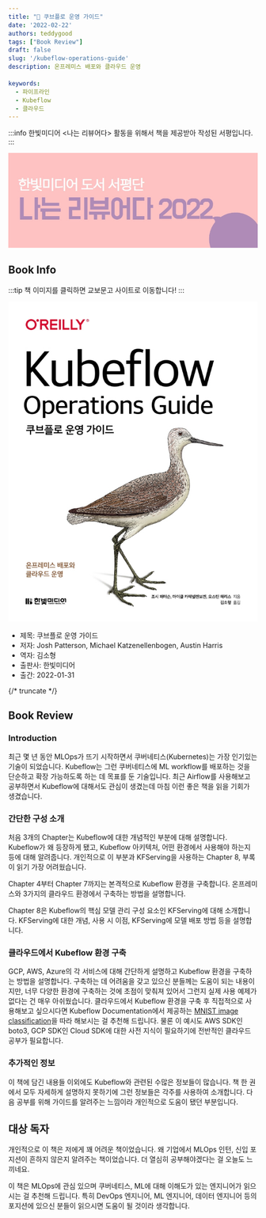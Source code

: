 ```yaml
---
title: "📖 쿠브플로 운영 가이드"
date: '2022-02-22'
authors: teddygood
tags: ["Book Review"]
draft: false
slug: '/kubeflow-operations-guide'
description: 온프레미스 배포와 클라우드 운영

keywords:
  - 파이프라인
  - Kubeflow
  - 클라우드
---
```


:::info
한빛미디어 \<나는 리뷰어다\> 활동을 위해서 책을 제공받아 작성된 서평입니다.
:::

![나는 리뷰어다 2022](../assets/I-am-reviewer-2022.jpg)

## Book Info

:::tip
책 이미지를 클릭하면 교보문고 사이트로 이동합니다!
:::

[![책](../assets/review/kubeflow-operations-guide.jpg)](https://www.kyobobook.co.kr/product/detailViewKor.laf?ejkGb=KOR&mallGb=KOR&barcode=9791162245118&orderClick=LEa&Kc=)

- 제목: 쿠브플로 운영 가이드
- 저자: Josh Patterson, Michael Katzenellenbogen, Austin Harris
- 역자: 김소형
- 출판사: 한빛미디어
- 출간: 2022-01-31

{/* truncate */}

## Book Review

### Introduction

최근 몇 년 동안 MLOps가 뜨기 시작하면서 쿠버네티스(Kubernetes)는 가장 인기있는 기술이 되었습니다.  Kubeflow는 그런 쿠버네티스에 ML workflow를 배포하는 것을 단순하고 확장 가능하도록 하는 데 목표를 둔 기술입니다. 최근 Airflow를 사용해보고 공부하면서 Kubeflow에 대해서도 관심이 생겼는데 마침 이런 좋은 책을 읽을 기회가 생겼습니다. 

### 간단한 구성 소개

처음 3개의 Chapter는 Kubeflow에 대한 개념적인 부분에 대해 설명합니다. Kubeflow가 왜 등장하게 됐고, Kubeflow 아키텍처, 어떤 환경에서 사용해야 하는지 등에 대해 알려줍니다. 개인적으로 이 부분과 KFServing을 사용하는 Chapter 8, 부록이 읽기 가장 어려웠습니다.  

Chapter 4부터 Chapter 7까지는 본격적으로 Kubeflow 환경을 구축합니다. 온프레미스와 3가지의 클라우드 환경에서 구축하는 방법을 설명합니다. 

Chapter 8은 Kubeflow의 핵심 모델 관리 구성 요소인 KFServing에 대해 소개합니다. KFServing에 대한 개념, 사용 시 이점, KFServing에 모델 배포 방법 등을 설명합니다. 

### 클라우드에서 Kubeflow 환경 구축

GCP, AWS, Azure의 각 서비스에 대해 간단하게 설명하고 Kubeflow 환경을 구축하는 방법을 설명합니다. 구축하는 데 어려움을 갖고 있으신 분들께는 도움이 되는 내용이지만, 너무 다양한 환경에 구축하는 것에 초점이 맞춰져 있어서 그런지 실제 사용 예제가 없다는 건 매우 아쉬웠습니다. 클라우드에서 Kubeflow 환경을 구축 후 직접적으로 사용해보고 싶으시다면 Kubeflow Documentation에서 제공하는 [MNIST image classification](https://www.kubeflow.org/docs/started/kubeflow-examples/)을 따라 해보시는 걸 추천해 드립니다. 물론 이 예시도 AWS SDK인 boto3, GCP SDK인 Cloud SDK에 대한 사전 지식이 필요하기에 전반적인 클라우드 공부가 필요합니다.

### 추가적인 정보

이 책에 담긴 내용들 이외에도 Kubeflow와 관련된 수많은 정보들이 많습니다. 책 한 권에서 모두 자세하게 설명하지 못하기에 그런 정보들은 각주를 사용하여 소개합니다. 다음 공부를 위해 가이드를 알려주는 느낌이라 개인적으로 도움이 됐던 부분입니다. 

## 대상 독자

개인적으로 이 책은 저에게 꽤 어려운 책이었습니다. 왜 기업에서 MLOps 인턴, 신입 포지션이 흔하지 않은지 알려주는 책이었습니다. 더 열심히 공부해야겠다는 걸 오늘도 느끼네요.

이 책은 MLOps에 관심 있으며 쿠버네티스, ML에 대해 이해도가 있는 엔지니어가 읽으시는 걸 추천해 드립니다. 특히 DevOps 엔지니어, ML 엔지니어, 데이터 엔지니어 등의 포지션에 있으신 분들이 읽으시면 도움이 될 것이라 생각합니다.
